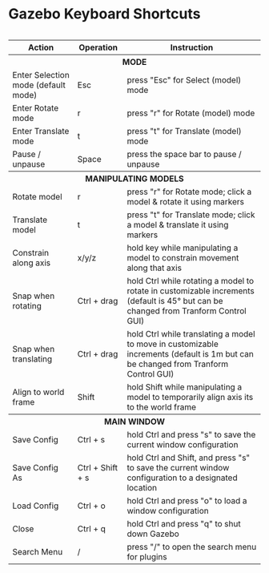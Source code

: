 # Gazebo Keyboard Shortcuts

<div style="display: table">



  <table cellspacing='0'> <!-- cellspacing='0' is important, must stay -->

  <tr><th>Action</th><th>Operation</th><th>Instruction</th></tr><!-- Table Header -->

  <tr><th colspan="3" class="sub"><b>MODE</b></th></tr>

  <tr><td>Enter Selection mode (default mode)</td><td>Esc</td><td>press "Esc" for Select (model) mode</td></tr>

  <tr><td>Enter Rotate mode</td><td>r</td><td>press "r" for Rotate (model) mode</td></tr>

  <tr><td>Enter Translate mode</td><td>t</td><td>press "t" for Translate (model) mode</td></tr>

  <tr><td>Pause / unpause</td><td>Space</td><td>press the space bar to pause / unpause</td></tr>

  <!--Manipulating Models section -->

  <tr><th colspan="3" class="sub"><b>MANIPULATING MODELS</b></th></tr>

  <tr><td>Rotate model</td><td>r</td><td>press "r" for Rotate mode; click a model & rotate it using markers</td></tr>

  <tr><td>Translate model</td><td>t</td><td>press "t" for Translate mode; click a model & translate it using markers</td></tr>

  <tr><td>Constrain along axis</td><td>x/y/z</td><td>hold key while manipulating a model to constrain movement along that axis</td></tr>

  <tr><td>Snap when rotating</td><td>Ctrl + drag</td><td>hold Ctrl while rotating a model to rotate in customizable increments (default is 45° but can be changed from Tranform Control GUI)</td></tr>

  <tr><td>Snap when translating</td><td>Ctrl + drag</td><td>hold Ctrl while translating a model to move in customizable increments (default is 1m but can be changed from Tranform Control GUI)</td></tr>

  <tr><td>Align to world frame</td><td>Shift</td><td>hold Shift while manipulating a model to temporarily align axis its to the world frame</td></tr>

  <tr><th colspan="3" class="sub"><b>MAIN WINDOW</b></th></tr>

  <tr><td>Save Config</td><td>Ctrl + s</td><td>hold Ctrl and press "s" to save the current window configuration</td></tr>

  <tr><td>Save Config As</td><td>Ctrl + Shift + s</td><td>hold Ctrl and Shift, and press "s" to save the current window configuration to a designated location</td></tr>

  <tr><td>Load Config</td><td>Ctrl + o</td><td>hold Ctrl and press "o" to load a window configuration</td></tr>

  <tr><td>Close</td><td>Ctrl + q</td><td>hold Ctrl and press "q" to shut down Gazebo</td></tr>

  <tr><td>Search Menu</td><td>/</td><td>press "/" to open the search menu for plugins</td></tr>

</table>



</div>
